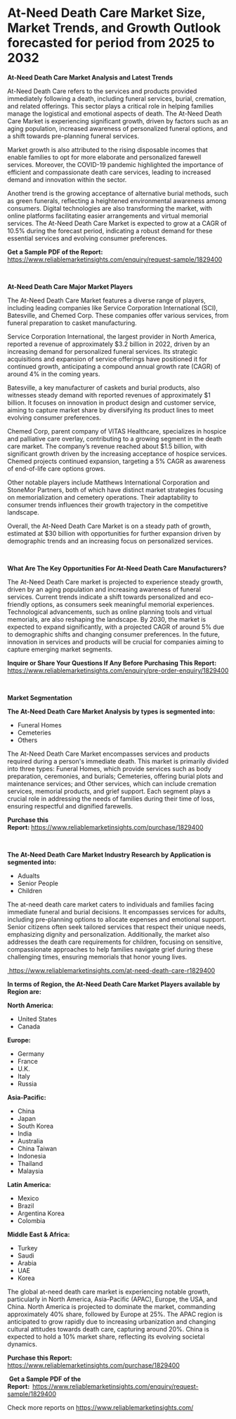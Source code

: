 <p><h1>At-Need Death Care Market Size, Market Trends, and Growth Outlook forecasted for period from 2025 to 2032</h1></p><p><strong>At-Need Death Care Market Analysis and Latest Trends</strong></p>
<p><p>At-Need Death Care refers to the services and products provided immediately following a death, including funeral services, burial, cremation, and related offerings. This sector plays a critical role in helping families manage the logistical and emotional aspects of death. The At-Need Death Care Market is experiencing significant growth, driven by factors such as an aging population, increased awareness of personalized funeral options, and a shift towards pre-planning funeral services. </p><p>Market growth is also attributed to the rising disposable incomes that enable families to opt for more elaborate and personalized farewell services. Moreover, the COVID-19 pandemic highlighted the importance of efficient and compassionate death care services, leading to increased demand and innovation within the sector. </p><p>Another trend is the growing acceptance of alternative burial methods, such as green funerals, reflecting a heightened environmental awareness among consumers. Digital technologies are also transforming the market, with online platforms facilitating easier arrangements and virtual memorial services. The At-Need Death Care Market is expected to grow at a CAGR of 10.5% during the forecast period, indicating a robust demand for these essential services and evolving consumer preferences.</p></p>
<p><strong>Get a Sample PDF of the Report:&nbsp;</strong> <a href="https://www.reliablemarketinsights.com/enquiry/request-sample/1829400?utm_campaign=3065&utm_medium=2&utm_source=Github&utm_content=ia&utm_term=26032025&utm_id=at-need-death-care">https://www.reliablemarketinsights.com/enquiry/request-sample/1829400</a></p>
<p>&nbsp;</p>
<p><strong>At-Need Death Care Major Market Players</strong></p>
<p><p>The At-Need Death Care Market features a diverse range of players, including leading companies like Service Corporation International (SCI), Batesville, and Chemed Corp. These companies offer various services, from funeral preparation to casket manufacturing.</p><p>Service Corporation International, the largest provider in North America, reported a revenue of approximately $3.2 billion in 2022, driven by an increasing demand for personalized funeral services. Its strategic acquisitions and expansion of service offerings have positioned it for continued growth, anticipating a compound annual growth rate (CAGR) of around 4% in the coming years.</p><p>Batesville, a key manufacturer of caskets and burial products, also witnesses steady demand with reported revenues of approximately $1 billion. It focuses on innovation in product design and customer service, aiming to capture market share by diversifying its product lines to meet evolving consumer preferences.</p><p>Chemed Corp, parent company of VITAS Healthcare, specializes in hospice and palliative care overlay, contributing to a growing segment in the death care market. The company’s revenue reached about $1.5 billion, with significant growth driven by the increasing acceptance of hospice services. Chemed projects continued expansion, targeting a 5% CAGR as awareness of end-of-life care options grows.</p><p>Other notable players include Matthews International Corporation and StoneMor Partners, both of which have distinct market strategies focusing on memorialization and cemetery operations. Their adaptability to consumer trends influences their growth trajectory in the competitive landscape.</p><p>Overall, the At-Need Death Care Market is on a steady path of growth, estimated at $30 billion with opportunities for further expansion driven by demographic trends and an increasing focus on personalized services.</p></p>
<p>&nbsp;</p>
<p><strong>What Are The Key Opportunities For At-Need Death Care Manufacturers?</strong></p>
<p><p>The At-Need Death Care market is projected to experience steady growth, driven by an aging population and increasing awareness of funeral services. Current trends indicate a shift towards personalized and eco-friendly options, as consumers seek meaningful memorial experiences. Technological advancements, such as online planning tools and virtual memorials, are also reshaping the landscape. By 2030, the market is expected to expand significantly, with a projected CAGR of around 5% due to demographic shifts and changing consumer preferences. In the future, innovation in services and products will be crucial for companies aiming to capture emerging market segments.</p></p>
<p><strong>Inquire or Share Your Questions If Any Before Purchasing This Report:</strong> <a href="https://www.reliablemarketinsights.com/enquiry/pre-order-enquiry/1829400?utm_campaign=3065&utm_medium=2&utm_source=Github&utm_content=ia&utm_term=26032025&utm_id=at-need-death-care">https://www.reliablemarketinsights.com/enquiry/pre-order-enquiry/1829400</a></p>
<p>&nbsp;</p>
<p><strong>Market Segmentation</strong></p>
<p><strong>The At-Need Death Care Market Analysis by types is segmented into:</strong></p>
<p><ul><li>Funeral Homes</li><li>Cemeteries</li><li>Others</li></ul></p>
<p><p>The At-Need Death Care Market encompasses services and products required during a person's immediate death. This market is primarily divided into three types: Funeral Homes, which provide services such as body preparation, ceremonies, and burials; Cemeteries, offering burial plots and maintenance services; and Other services, which can include cremation services, memorial products, and grief support. Each segment plays a crucial role in addressing the needs of families during their time of loss, ensuring respectful and dignified farewells.</p></p>
<p><strong>Purchase this Report:&nbsp;</strong><a href="https://www.reliablemarketinsights.com/purchase/1829400?utm_campaign=3065&utm_medium=2&utm_source=Github&utm_content=ia&utm_term=26032025&utm_id=at-need-death-care">https://www.reliablemarketinsights.com/purchase/1829400</a></p>
<p>&nbsp;</p>
<p><strong>The At-Need Death Care Market Industry Research by Application is segmented into:</strong></p>
<p><ul><li>Adualts</li><li>Senior People</li><li>Children</li></ul></p>
<p><p>The at-need death care market caters to individuals and families facing immediate funeral and burial decisions. It encompasses services for adults, including pre-planning options to allocate expenses and emotional support. Senior citizens often seek tailored services that respect their unique needs, emphasizing dignity and personalization. Additionally, the market also addresses the death care requirements for children, focusing on sensitive, compassionate approaches to help families navigate grief during these challenging times, ensuring memorials that honor young lives.</p></p>
<p><a href="https://www.reliablemarketinsights.com/at-need-death-care-r1829400?utm_campaign=3065&utm_medium=2&utm_source=Github&utm_content=ia&utm_term=26032025&utm_id=at-need-death-care">&nbsp;https://www.reliablemarketinsights.com/at-need-death-care-r1829400</a></p>
<p><strong>In terms of Region, the At-Need Death Care Market Players available by Region are:</strong></p>
<p>
    <p> <strong> North America: </strong>
        <ul>
            <li>United States</li>
            <li>Canada</li>
        </ul>
        </p> 
    <p> <strong> Europe: </strong>
        <ul>
            <li>Germany</li>
            <li>France</li>
            <li>U.K.</li>
            <li>Italy</li>
            <li>Russia</li>
        </ul>
        </p> 
    <p> <strong> Asia-Pacific: </strong>
        <ul>
            <li>China</li>
            <li>Japan</li>
            <li>South Korea</li>
            <li>India</li>
            <li>Australia</li>
            <li>China Taiwan</li>
            <li>Indonesia</li>
            <li>Thailand</li>
            <li>Malaysia</li>
        </ul>
        </p> 
    <p> <strong> Latin America: </strong>
        <ul>
            <li>Mexico</li>
            <li>Brazil</li>
            <li>Argentina Korea</li>
            <li>Colombia</li>
        </ul>
        </p> 
    <p> <strong> Middle East & Africa: </strong>
        <ul>
            <li>Turkey</li>
            <li>Saudi</li>
            <li>Arabia</li>
            <li>UAE</li>
            <li>Korea</li>
        </ul>
    </p>
    </p>
<p><p>The global at-need death care market is experiencing notable growth, particularly in North America, Asia-Pacific (APAC), Europe, the USA, and China. North America is projected to dominate the market, commanding approximately 40% share, followed by Europe at 25%. The APAC region is anticipated to grow rapidly due to increasing urbanization and changing cultural attitudes towards death care, capturing around 20%. China is expected to hold a 10% market share, reflecting its evolving societal dynamics.</p></p>
<p><strong>Purchase this Report: </strong><a href="https://www.reliablemarketinsights.com/purchase/1829400?utm_campaign=3065&utm_medium=2&utm_source=Github&utm_content=ia&utm_term=26032025&utm_id=at-need-death-care">https://www.reliablemarketinsights.com/purchase/1829400</a></p>
<p>&nbsp;<strong>Get a Sample PDF of the Report:&nbsp;&nbsp;</strong><a href="https://www.reliablemarketinsights.com/enquiry/request-sample/1829400?utm_campaign=3065&utm_medium=2&utm_source=Github&utm_content=ia&utm_term=26032025&utm_id=at-need-death-care">https://www.reliablemarketinsights.com/enquiry/request-sample/1829400</a></p>
<p><strong></strong></p>
<p>Check more reports on <a href="https://www.reliablemarketinsights.com/?utm_campaign=3065&utm_medium=2&utm_source=Github&utm_content=ia&utm_term=26032025&utm_id=at-need-death-care">https://www.reliablemarketinsights.com/</a></p>